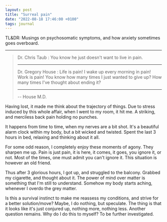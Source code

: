 ```yaml
---
layout: post
title: "Surreal pain"
date: "2022-08-18 17:46:00 +0100"
tags: journal
---
```


TL&DR: Musings on psychosomatic symptoms, and how anxiety sometimes goes
overboard.

---

> Dr. Chris Taub : You know he just doesn't want to live in pain.
>
> ---
>
> Dr. Gregory House : Life is pain! I wake up every morning in pain!
> Work is pain! You know how many times I just wanted to give up?
> How many times I've thought about ending it?
>
> ---
>
>  -- House M.D.


Having lost, it made me think about the trajectory of things. Due to stress
induced by this whole affair, when I went to my room, it hit me. A
striking, and merciless back pain holding no punches.

It happens from time to time, when my nerves are a bit shot. It's a beautiful
alarm clock within my body, but a bit wicked and twisted. Spent the last 3
hours in bed, relaxing and thinking about it all.

For some odd reason, I completely enjoy these moments of agony. They sharpen
me up. Pain is just pain, it is here, it comes, it goes, you ignore it, or
not. Most of the times, one must admit you can't ignore it. This situation
is however an old friend.

Thus after 3 glorious hours, I got up, and struggled to the balcony. Grabbed
my cigarette, and thought about it. The power of mind over matter is something
that I'm still to understand. Somehow my body starts aching, whenever I overdo
the grey matter.

Is this a survival instinct to make me reassess my conditions, and strive for
a better solution/move? Maybe, I do nothing, but speculate. The thing is that
it looks like it's just conjured up, nothing more, nothing less. Another
question remains. Why do I do this to myself? To be further investigated.

